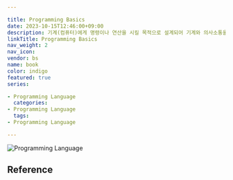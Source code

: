 ```yaml
---

title: Programming Basics
date: 2023-10-15T12:46:00+09:00
description: 기계(컴퓨터)에게 명령이나 연산을 시킬 목적으로 설계되어 기계와 의사소통을 할 수 있게 해주는 언어
linkTitle: Programming Basics
nav_weight: 2
nav_icon:
vendor: bs
name: book
color: indigo
featured: true
series:

- Programming Language
  categories:
- Programming Language
  tags:
- Programming Language

---
```


![Programming Language](programming-language.webp#center)

## Reference
